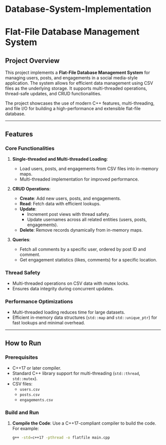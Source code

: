 # Database-System-Implementation



# Flat-File Database Management System

## Project Overview

This project implements a **Flat-File Database Management System** for managing users, posts, and engagements in a social media-style application. The system allows for efficient data management using CSV files as the underlying storage. It supports multi-threaded operations, thread-safe updates, and CRUD functionalities.

The project showcases the use of modern C++ features, multi-threading, and file I/O for building a high-performance and extensible flat-file database.

---

## Features

### Core Functionalities
1. **Single-threaded and Multi-threaded Loading**:
   - Load users, posts, and engagements from CSV files into in-memory maps.
   - Multi-threaded implementation for improved performance.

2. **CRUD Operations**:
   - **Create**: Add new users, posts, and engagements.
   - **Read**: Fetch data with efficient lookups.
   - **Update**:
     - Increment post views with thread safety.
     - Update usernames across all related entities (users, posts, engagements).
   - **Delete**: Remove records dynamically from in-memory maps.

3. **Queries**:
   - Fetch all comments by a specific user, ordered by post ID and comment.
   - Get engagement statistics (likes, comments) for a specific location.

### Thread Safety
- Multi-threaded operations on CSV data with mutex locks.
- Ensures data integrity during concurrent updates.

### Performance Optimizations
- Multi-threaded loading reduces time for large datasets.
- Efficient in-memory data structures (`std::map` and `std::unique_ptr`) for fast lookups and minimal overhead.

---

## How to Run

### Prerequisites
- C++17 or later compiler.
- Standard C++ library support for multi-threading (`std::thread`, `std::mutex`).
- CSV files:
  - `users.csv`
  - `posts.csv`
  - `engagements.csv`

### Build and Run
1. **Compile the Code**:
   Use a C++17-compliant compiler to build the code. For example:
   ```bash
   g++ -std=c++17 -pthread -o flatfile main.cpp




